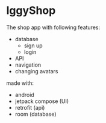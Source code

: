 # IggyShop
The shop app with following features:
- database
  - sign up
  - login
- API
- navigation
- changing avatars

made with:
- android
- jetpack compose (UI)
- retrofit (api)
- room (database)
